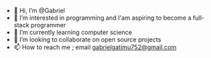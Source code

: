 - 👋 Hi, I’m @Gabriel
- 👀 I’m interested in programming and I'am aspiring to become a full-stack programmer
- 🌱 I’m currently learning computer science
- 💞️ I’m looking to collaborate on open source projects
- 📫 How to reach me ; email
                             gabrielgatimu752@gmail.com
                             

<!---
Gabriel-sys-maker/Gabriel-sys-maker is a ✨ special ✨ repository because its `README.md` (this file) appears on your GitHub profile.
You can click the Preview link to take a look at your changes.
--->
